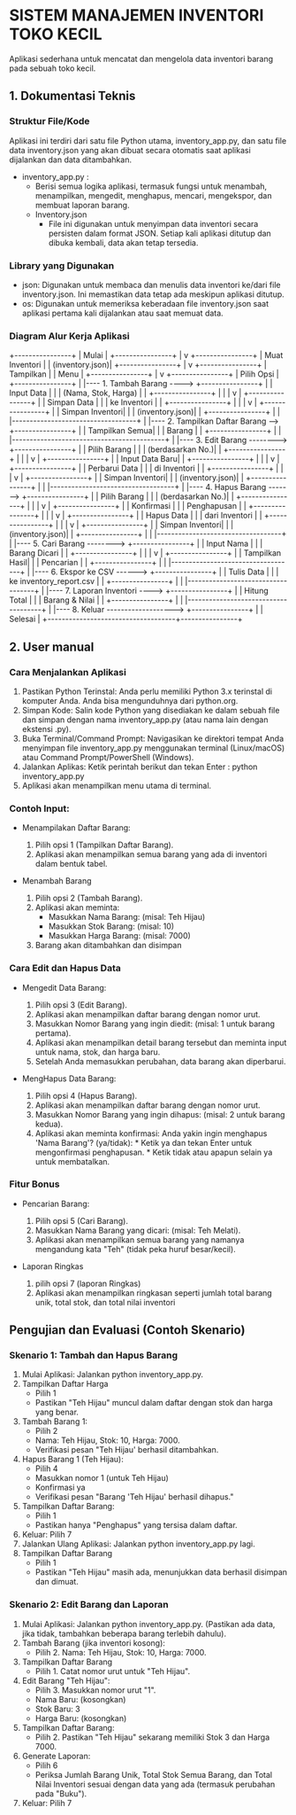 # SISTEM MANAJEMEN INVENTORI TOKO KECIL
Aplikasi sederhana untuk mencatat dan mengelola data inventori barang pada sebuah toko kecil.

## 1. Dokumentasi Teknis

### Struktur File/Kode
Aplikasi ini terdiri dari satu file Python utama, inventory_app.py, dan satu file data inventory.json yang akan dibuat secara otomatis saat aplikasi dijalankan dan data ditambahkan.
* inventory_app.py :
    * Berisi semua logika aplikasi, termasuk fungsi untuk menambah, menampilkan, mengedit, menghapus, mencari, mengekspor, dan membuat laporan barang.
  * Inventory.json
      * File ini digunakan untuk menyimpan data inventori secara persisten dalam format JSON. Setiap kali aplikasi ditutup dan dibuka kembali, data akan tetap tersedia.
   
### Library yang Digunakan
* json: Digunakan untuk membaca dan menulis data inventori ke/dari file inventory.json. Ini memastikan data tetap ada meskipun aplikasi ditutup.
* os: Digunakan untuk memeriksa keberadaan file inventory.json saat aplikasi pertama kali dijalankan atau saat memuat data.

### Diagram Alur Kerja Aplikasi
+----------------+
|     Mulai      |
+----------------+
        |
        v
+----------------+
| Muat Inventori |
| (inventory.json)|
+----------------+
        |
        v
+----------------+
|   Tampilkan    |
|      Menu      |
+----------------+
        |
        v
+----------------+
|   Pilih Opsi   |
+----------------+
        |
        |---- 1. Tambah Barang ----> +----------------+
        |                            |   Input Data   |
        |                            | (Nama, Stok, Harga) |
        |                            +----------------+
        |                                   |
        |                                   v
        |                            +----------------+
        |                            | Simpan Data    |
        |                            | ke Inventori   |
        |                            +----------------+
        |                                   |
        |                                   v
        |                            +----------------+
        |                            | Simpan Inventori|
        |                            | (inventory.json)|
        |                            +----------------+
        |                                   |
        |-----------------------------------+
        |
        |---- 2. Tampilkan Daftar Barang --> +----------------+
        |                                    | Tampilkan Semua|
        |                                    | Barang         |
        |                                    +----------------+
        |                                           |
        |-------------------------------------------+
        |
        |---- 3. Edit Barang --------> +----------------+
        |                             | Pilih Barang   |
        |                             | (berdasarkan No.)|
        |                             +----------------+
        |                                   |
        |                                   v
        |                             +----------------+
        |                             | Input Data Baru|
        |                             +----------------+
        |                                   |
        |                                   v
        |                             +----------------+
        |                             | Perbarui Data  |
        |                             | di Inventori   |
        |                             +----------------+
        |                                   |
        |                                   v
        |                             +----------------+
        |                             | Simpan Inventori|
        |                             | (inventory.json)|
        |                             +----------------+
        |                                   |
        |-----------------------------------+
        |
        |---- 4. Hapus Barang -------> +----------------+
        |                             | Pilih Barang   |
        |                             | (berdasarkan No.)|
        |                             +----------------+
        |                                   |
        |                                   v
        |                             +----------------+
        |                             | Konfirmasi     |
        |                             | Penghapusan    |
        |                             +----------------+
        |                                   |
        |                                   v
        |                             +----------------+
        |                             | Hapus Data     |
        |                             | dari Inventori |
        |                             +----------------+
        |                                   |
        |                                   v
        |                             +----------------+
        |                             | Simpan Inventori|
        |                             | (inventory.json)|
        |                             +----------------+
        |                                   |
        |-----------------------------------+
        |
        |---- 5. Cari Barang --------> +----------------+
        |                             | Input Nama     |
        |                             | Barang Dicari  |
        |                             +----------------+
        |                                   |
        |                                   v
        |                             +----------------+
        |                             | Tampilkan Hasil|
        |                             | Pencarian      |
        |                             +----------------+
        |                                   |
        |-----------------------------------+
        |
        |---- 6. Ekspor ke CSV ------> +----------------+
        |                             | Tulis Data     |
        |                             | ke inventory_report.csv |
        |                             +----------------+
        |                                   |
        |-----------------------------------+
        |
        |---- 7. Laporan Inventori ----> +----------------+
        |                               | Hitung Total   |
        |                               | Barang & Nilai |
        |                               +----------------+
        |                                     |
        |-------------------------------------+
        |
        |---- 8. Keluar -------------------> +----------------+
        |                                    |     Selesai    |
        +------------------------------------+----------------+

## 2. User manual

### Cara Menjalankan Aplikasi
1. Pastikan Python Terinstal: Anda perlu memiliki Python 3.x terinstal di komputer Anda. Anda bisa mengunduhnya dari python.org.
2. Simpan Kode: Salin kode Python yang disediakan ke dalam sebuah file dan simpan dengan nama inventory_app.py (atau nama lain dengan ekstensi .py).
3. Buka Terminal/Command Prompt: Navigasikan ke direktori tempat Anda menyimpan file inventory_app.py menggunakan terminal (Linux/macOS) atau Command Prompt/PowerShell (Windows).
4. Jalankan Aplikas: Ketik perintah berikut dan tekan Enter : python inventory_app.py
5. Aplikasi akan menampilkan menu utama di terminal.

### Contoh Input: 
* Menampilakan Daftar Barang:
    1. Pilih opsi 1 (Tampilkan Daftar Barang).
    2. Aplikasi akan menampilkan semua barang yang ada di inventori dalam bentuk tabel.
        
* Menambah Barang
    1. Pilih opsi 2 (Tambah Barang).
    2. Aplikasi akan meminta:
         * Masukkan Nama Barang: (misal: Teh Hijau)
         * Masukkan Stok Barang: (misal: 10)
         * Masukkan Harga Barang: (misal: 7000)
    3. Barang akan ditambahkan dan disimpan

### Cara Edit dan Hapus Data
* Mengedit Data Barang:
    1. Pilih opsi 3 (Edit Barang).
    2. Aplikasi akan menampilkan daftar barang dengan nomor urut.
    3. Masukkan Nomor Barang yang ingin diedit: (misal: 1 untuk barang pertama).
    4. Aplikasi akan menampilkan detail barang tersebut dan meminta input untuk nama, stok, dan harga baru.
    5. Setelah Anda memasukkan perubahan, data barang akan diperbarui.

* MengHapus Data Barang:
    1. Pilih opsi 4 (Hapus Barang).
    2. Aplikasi akan menampilkan daftar barang dengan nomor urut.
    3. Masukkan Nomor Barang yang ingin dihapus: (misal: 2 untuk barang kedua).
    4. Aplikasi akan meminta konfirmasi: Anda yakin ingin menghapus 'Nama Barang'? (ya/tidak):
           * Ketik ya dan tekan Enter untuk mengonfirmasi penghapusan.
           * Ketik tidak atau apapun selain ya untuk membatalkan.
       
### Fitur Bonus 
* Pencarian Barang:
  1. Pilih opsi 5 (Cari Barang).
  2. Masukkan Nama Barang yang dicari: (misal: Teh Melati).
  3. Aplikasi akan menampilkan semua barang yang namanya mengandung kata "Teh" (tidak peka huruf besar/kecil).

* Laporan Ringkas
  1. pilih opsi 7 (laporan Ringkas)
  2. Aplikasi akan menampilkan ringkasan seperti jumlah total barang unik, total stok, dan total nilai inventori


 ## Pengujian dan Evaluasi (Contoh Skenario)


 ### Skenario 1: Tambah dan Hapus Barang
   1. Mulai Aplikasi: Jalankan python inventory_app.py.
   2. Tampilkan Daftar Harga
       * Pilih 1
       * Pastikan "Teh Hijau" muncul dalam daftar dengan stok dan harga yang benar.
   3. Tambah Barang 1:
       * Pilih 2
       * Nama: Teh Hijau, Stok: 10, Harga: 7000.
       * Verifikasi pesan "Teh Hijau' berhasil ditambahkan.
  4. Hapus Barang 1 (Teh Hijau):
       * Pilih 4
       * Masukkan nomor 1 (untuk Teh Hijau)
       * Konfirmasi ya
       * Verifikasi pesan "Barang 'Teh Hijau' berhasil dihapus."
   5. Tampilkan Daftar Barang:
        * Pilih 1
        * Pastikan hanya "Penghapus" yang tersisa dalam daftar.
  6. Keluar: Pilih 7
  7. Jalankan Ulang Aplikasi: Jalankan python inventory_app.py lagi.
  8. Tampilkan Daftar Barang
        * Pilih 1
        * Pastikan "Teh Hijau" masih ada, menunjukkan data berhasil disimpan dan dimuat.
     
### Skenario 2: Edit Barang dan Laporan
  1. Mulai Aplikasi: Jalankan python inventory_app.py. (Pastikan ada data, jika tidak, tambahkan beberapa barang terlebih dahulu).
  2. Tambah Barang (jika inventori kosong):
        * Pilih 2. Nama: Teh Hijau, Stok: 10, Harga: 7000.
  3. Tampilkan Daftar Barang
        * Pilih 1. Catat nomor urut untuk "Teh Hijau".
  4. Edit Barang "Teh Hijau":
        * Pilih 3. Masukkan nomor urut "1".
        * Nama Baru: (kosongkan)
        * Stok Baru: 3
        * Harga Baru: (kosongkan)
  5. Tampilkan Daftar Barang:
        * Pilih 2. Pastikan "Teh Hijau" sekarang memiliki Stok 3 dan Harga 7000.
  6.  Generate Laporan:
         * Pilih 6
         * Periksa Jumlah Barang Unik, Total Stok Semua Barang, dan Total Nilai Inventori sesuai dengan data yang ada (termasuk perubahan pada "Buku").
  7. Keluar: Pilih 7
        
        
     


